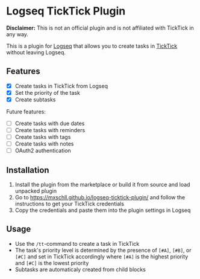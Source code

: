 # Logseq TickTick Plugin

**Disclaimer:** This is not an official plugin and is not affiliated with TickTick in any way.

This is a plugin for [Logseq](https://logseq.com/) that allows you to create tasks in [TickTick](https://ticktick.com/) without leaving Logseq.

## Features

- [x] Create tasks in TickTick from Logseq
- [x] Set the priority of the task
- [x] Create subtasks

Future features:

- [ ] Create tasks with due dates
- [ ] Create tasks with reminders
- [ ] Create tasks with tags
- [ ] Create tasks with notes
- [ ] OAuth2 authentication

## Installation

1. Install the plugin from the marketplace or build it from source and load unpacked plugin
2. Go to <https://mxschll.github.io/logseq-ticktick-plugin/> and follow the instructions to get your TickTick credentials
3. Copy the credentials and paste them into the plugin settings in Logseq

## Usage

- Use the `/tt`-command to create a task in TickTick
- The task's priority level is determined by the presence of `[#A]`, `[#B]`, or `[#C]` and set in TickTick accordingly where `[#A]` is the highest priority and `[#C]` is the lowest priority
- Subtasks are automaticaly created from child blocks


